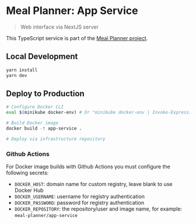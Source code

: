 # Meal Planner: App Service

> Web interface via NextJS server

This TypeScript service is part of the [Meal Planner project](https://github.com/users/mauvm/projects/1).

## Local Development

```bash
yarn install
yarn dev
```

## Deploy to Production

```bash
# Configure Docker CLI
eval $(minikube docker-env) # Or "minikube docker-env | Invoke-Expression" on Windows

# Build Docker image
docker build -t app-service .

# Deploy via infrastructure repository
```

### Github Actions

For Docker image builds with Github Actions you must configure the following secrets:

- `DOCKER_HOST`: domain name for custom registry, leave blank to use Docker Hub
- `DOCKER_USERNAME`: username for registry authentication
- `DOCKER_PASSWORD`: password for registry authentication
- `DOCKER_REPOSITORY`: the repository/user and image name, for example: `meal-planner/app-service`
